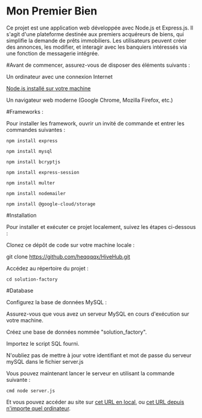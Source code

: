 # Mon Premier Bien 

Ce projet est une application web développée avec Node.js et Express.js. Il s'agit d'une plateforme destinée aux premiers acquéreurs de biens, qui simplifie la demande de prêts immobiliers. Les utilisateurs peuvent créer des annonces, les modifier, et interagir avec les banquiers intéressés via une fonction de messagerie intégrée.

#Avant de commencer, assurez-vous de disposer des éléments suivants :

Un ordinateur avec une connexion Internet

[Node.js installé sur votre machine](https://nodejs.org/fr/download)

Un navigateur web moderne (Google Chrome, Mozilla Firefox, etc.)

#Frameworks :

Pour installer les framework, ouvrir un invité de commande et entrer les commandes suivantes :

```npm install express```

```npm install mysql```

```npm install bcryptjs```

```npm install express-session```

```npm install multer```

```npm install nodemailer```

```npm install @google-cloud/storage```


#Installation

Pour installer et exécuter ce projet localement, suivez les étapes ci-dessous :

Clonez ce dépôt de code sur votre machine locale :

git clone https://github.com/heqqqqx/HiveHub.git

Accédez au répertoire du projet :

```cd solution-factory```

#Database 

Configurez la base de données MySQL :

Assurez-vous que vous avez un serveur MySQL en cours d'exécution sur votre machine.

Créez une base de données nommée "solution_factory".

Importez le script SQL fourni.

N'oubliez pas de mettre à jour votre identifiant et mot de passe du serveur mySQL dans le fichier server.js


Vous pouvez maintenant lancer le serveur en utilisant la commande suivante :

```cmd node server.js```

Et vous pouvez accéder au site sur [cet URL en local](http://localhost:3000/), ou [cet URL depuis n'importe quel ordinateur](http://77.68.80.193:3000/).
